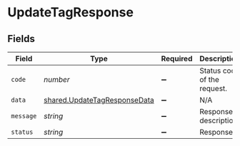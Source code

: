 # UpdateTagResponse


## Fields

| Field                                                                        | Type                                                                         | Required                                                                     | Description                                                                  |
| ---------------------------------------------------------------------------- | ---------------------------------------------------------------------------- | ---------------------------------------------------------------------------- | ---------------------------------------------------------------------------- |
| `code`                                                                       | *number*                                                                     | :heavy_minus_sign:                                                           | Status code of the request.                                                  |
| `data`                                                                       | [shared.UpdateTagResponseData](../../models/shared/updatetagresponsedata.md) | :heavy_minus_sign:                                                           | N/A                                                                          |
| `message`                                                                    | *string*                                                                     | :heavy_minus_sign:                                                           | Response description.                                                        |
| `status`                                                                     | *string*                                                                     | :heavy_minus_sign:                                                           | Response                                                                     |